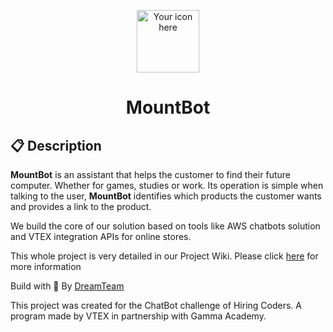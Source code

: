 <p align="center">
  <img alt="Your icon here" src="./src/assets/icon.png" width="100"/>
</p>
<h1 align="center">
  MountBot
</h1>


## :clipboard: Description
**MountBot** is an assistant that helps the customer to find their future computer. Whether for games, studies or work. Its operation is simple when talking to the user, **MountBot** identifies which products the customer wants and provides a link to the product.

We build the core of our solution based on tools like AWS chatbots solution and VTEX integration APIs for online stores.

This whole project is very detailed in our Project Wiki. Please click [here](https://github.com/henry-ns/chatbot-gama/wiki) for more information

Build with 💙 By [DreamTeam](https://github.com/henry-ns/chatbot-gama/wiki/Partners)

This project was created for the ChatBot challenge of Hiring Coders. A program made by VTEX in partnership with Gamma Academy.